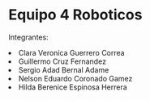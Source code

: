 # Equipo 4 Roboticos
Integrantes:

<li> Clara Veronica Guerrero Correa </ li>
<li> Guillermo Cruz Fernandez </ li>
<li> Sergio Adad Bernal Adame </ li>
<li> Nelson Eduardo Coronado Gamez </ li>
<li> Hilda Berenice Espinosa Herrera </ li>
</ul>
